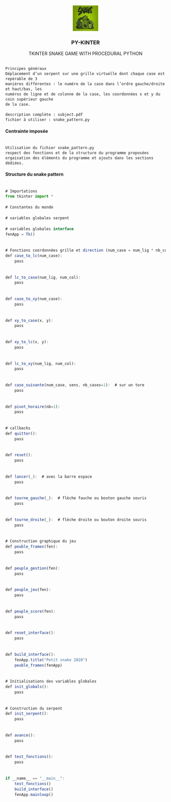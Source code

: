 

<br />
<p align="center">
  <a href="https://github.com/othneildrew/Best-README-Template">
    <img src="py.jpeg" alt="Logo" width="80" height="80">
  </a>

  <h3 align="center">PY-KINTER</h3>

  <p align="center">
   TKINTER SNAKE GAME WITH PROCEDURAL PYTHON
    <br />
  
  </p>
</p>


```code

Principes généraux
Déplacement d’un serpent sur une grille virtuelle dont chaque case est repérable de 3
manières différentes : le numéro de la case dans l’ordre gauche/droite et haut/bas, les
numéros de ligne et de colonne de la case, les coordonnées x et y du coin supérieur gauche
de la case.

description complète : subject.pdf
fichier à utiliser : snake_pattern.py

```

#### Contrainte imposée

```code 

Utilisation du fichier snake_pattern.py
respect des fonctions et de la structure du programme proposées
orgaisation des éléments du programme et ajouts dans les sections dédiées.

```

#### Structure du snake pattern

```js 

# Importations
from tkinter import *

# Constantes du monde

# variables globales serpent

# variables globales interface
fenApp = Tk()


# Fonctions coordonnées grille et direction (num_case = num_lig * nb_col + num_col)
def case_to_lc(num_case):
    pass


def lc_to_case(num_lig, num_col):
    pass


def case_to_xy(num_case):
    pass


def xy_to_case(x, y):
    pass


def xy_to_lc(x, y):
    pass


def lc_to_xy(num_lig, num_col):
    pass


def case_suivante(num_case, sens, nb_cases=1):  # sur un tore
    pass


def pivot_horaire(nb=1):
    pass


# callbacks
def quitter():
    pass


def reset():
    pass


def lancer(_):  # avec la barre espace
    pass


def tourne_gauche(_):  # flèche fauche ou bouton gauche souris
    pass


def tourne_droite(_):  # flèche droite ou bouton droite souris
    pass


# Construction graphique du jeu
def peuble_frames(fen):
    pass


def peuple_gestion(fen):
    pass


def peuple_jeu(fen):
    pass


def peuple_score(fen):
    pass


def reset_interface():
    pass


def build_interface():
    fenApp.title("Petit snake 2020")
    peuble_frames(fenApp)


# Initialisations des variables globales
def init_globals():
    pass


# Construction du serpent
def init_serpent():
    pass


def avance():
    pass


def test_fonctions():
    pass


if __name__ == "__main__":
    test_fonctions()
    build_interface()
    fenApp.mainloop()


```
